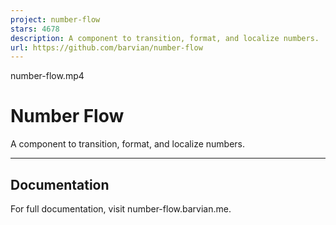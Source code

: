 ```yaml
---
project: number-flow
stars: 4678
description: A component to transition, format, and localize numbers.
url: https://github.com/barvian/number-flow
---
```


number-flow.mp4

Number Flow
===========

A component to transition, format, and localize numbers.

* * *

Documentation
-------------

For full documentation, visit number-flow.barvian.me.
